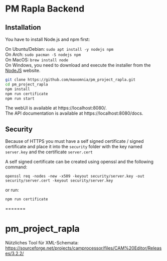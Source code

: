 # PM Rapla Backend

## Installation
You have to install Node.js and npm first:

On Ubuntu/Debian: `sudo apt install -y nodejs npm` \
On Arch: `sudo pacman -S nodejs npm` \
On MacOS: `brew install node`\
On Windows, you need to download and execute the installer from the [NodeJS](https://nodejs.org/en/download/) website.

```bash
git clone https://github.com/maxomnia/pm_project_rapla.git
cd pm_project_rapla
npm install
npm run certificate
npm run start
```

The webUI is available at https://localhost:8080/. \
The API documentation is available at https://localhost:8080/docs.

## Security

Because of HTTPS you must have a self signed certificate / signed certificate and place it into the `security` folder with the key named `server.key` and the certificate `server.cert`

A self signed certificate can be created using openssl and the following command:

`openssl req -nodes -new -x509 -keyout security/server.key -out security/server.cert -keyout security/server.key`

or run:

`npm run certificate`

=======

# pm_project_rapla

Nützliches Tool für XML-Schemata: https://sourceforge.net/projects/camprocessor/files/CAM%20Editor/Releases/3.2.2/
